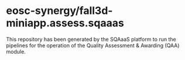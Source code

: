 <!--
SPDX-FileCopyrightText: Copyright contributors to the Software Quality Assurance as a Service (SQAaaS) project <sqaaas@ibergrid.eu>

SPDX-License-Identifier: GPL-3.0-only
-->

# eosc-synergy/fall3d-miniapp.assess.sqaaas
This repository has been generated by the SQAaaS platform to run the pipelines
for the operation of the
Quality Assessment & Awarding (QAA)
module.